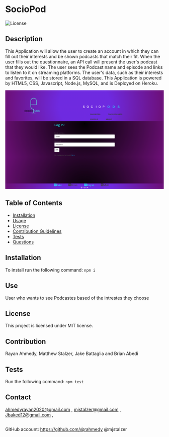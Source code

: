 # SocioPod
      
    
![License](https://img.shields.io/badge/License-MIT-blue.svg)
## Description
This Application will allow the user to create an account in which they can fill out their interests and be shown podcasts that match their fit. When the user fills out the questionnaire, an API call will present the user's podcast that they would like. The user sees the Podcast name and episode and links to listen to it on streaming platforms. The user's data, such as their interests and favorites, will be stored in a SQL database. This Application is powered by HTML5, CSS, Javascript, Node.js, MySQL, and is Deployed on Heroku.

![](assets/demo.png)

## Table of Contents
* [Installation](#installation)
* [Usage](#usage)
* [License](#license)
* [Contribution Guidelines](#contribution-guidelines)
* [Tests](#tests)
* [Questions](#questions)
## Installation
To install run the following command:
``` npm i ```
## Use
User who wants to see Podcastes based of the intrestes they choose 
## License
This project is licensed under MIT license.
## Contribution 
Rayan Ahmedy, Matthew Stalzer, Jake Battaglia and Brian Abedi
## Tests
Run the following command:
``` npm test ```


## Contact 
ahmedyrayan2020@gmail.com , mjstalzer@gmail.com , Jbaked12@gmail.com , 
##
GitHub account:  https://github.com/@rahmedy  @mjstalzer
